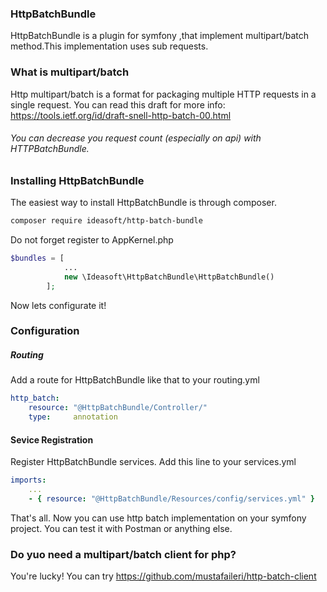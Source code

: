 ### HttpBatchBundle
HttpBatchBundle is a plugin for symfony ,that implement multipart/batch method.This implementation uses sub requests.
### What is multipart/batch
Http multipart/batch is a format for packaging multiple HTTP requests in a single request. You can read this draft for more info: https://tools.ietf.org/id/draft-snell-http-batch-00.html

###### You can decrease you request count (especially on api) with HTTPBatchBundle.
### Installing HttpBatchBundle
The easiest way to install HttpBatchBundle is through composer.
```bash
composer require ideasoft/http-batch-bundle
```
Do not forget register to AppKernel.php
```php
$bundles = [
            ...
            new \Ideasoft\HttpBatchBundle\HttpBatchBundle()
        ];
```
Now lets configurate it!
### Configuration
##### Routing
Add a route for HttpBatchBundle like that to your routing.yml
```yml
http_batch:
    resource: "@HttpBatchBundle/Controller/"
    type:     annotation
```
#### Sevice Registration
Register HttpBatchBundle services. Add this line to your services.yml
```yml
imports:
    ...
    - { resource: "@HttpBatchBundle/Resources/config/services.yml" }
```
That's all. Now you can use http batch implementation on your symfony project.
You can test it with Postman or anything else.

### Do yuo need a multipart/batch client for php?
You're lucky! You can try
https://github.com/mustafaileri/http-batch-client
